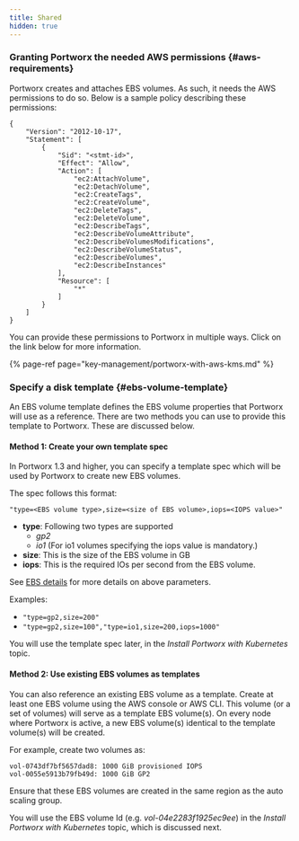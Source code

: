 ```yaml
---
title: Shared
hidden: true
---
```


### Granting Portworx the needed AWS permissions {#aws-requirements}

Portworx creates and attaches EBS volumes. As such, it needs the AWS permissions to do so. Below is a sample policy describing these permissions:

```text
{
    "Version": "2012-10-17",
    "Statement": [
        {
            "Sid": "<stmt-id>",
            "Effect": "Allow",
            "Action": [
                "ec2:AttachVolume",
                "ec2:DetachVolume",
                "ec2:CreateTags",
                "ec2:CreateVolume",
                "ec2:DeleteTags",
                "ec2:DeleteVolume",
                "ec2:DescribeTags",
                "ec2:DescribeVolumeAttribute",
                "ec2:DescribeVolumesModifications",
                "ec2:DescribeVolumeStatus",
                "ec2:DescribeVolumes",
                "ec2:DescribeInstances"
            ],
            "Resource": [
                "*"
            ]
        }
    ]
}
```

You can provide these permissions to Portworx in multiple ways. Click on the link below for more information.

{% page-ref page="key-management/portworx-with-aws-kms.md" %}

### Specify a disk template {#ebs-volume-template}

An EBS volume template defines the EBS volume properties that Portworx will use as a reference. There are two methods you can use to provide this template to Portworx. These are discussed below.

#### Method 1: Create your own template spec

In Portworx 1.3 and higher, you can specify a template spec which will be used by Portworx to create new EBS volumes.

The spec follows this format:

```text
"type=<EBS volume type>,size=<size of EBS volume>,iops=<IOPS value>"
```

* **type**: Following two types are supported
  * _gp2_
  * _io1_ \(For io1 volumes specifying the iops value is mandatory.\)
* **size**: This is the size of the EBS volume in GB
* **iops**: This is the required IOs per second from the EBS volume.

See [EBS details](https://aws.amazon.com/ebs/details/) for more details on above parameters.

Examples:

* `"type=gp2,size=200"`
* `"type=gp2,size=100","type=io1,size=200,iops=1000"`

You will use the template spec later, in the _Install Portworx with Kubernetes_ topic.

#### Method 2: Use existing EBS volumes as templates

You can also reference an existing EBS volume as a template. Create at least one EBS volume using the AWS console or AWS CLI. This volume \(or a set of volumes\) will serve as a template EBS volume\(s\). On every node where Portworx is active, a new EBS volume\(s\) identical to the template volume\(s\) will be created.

For example, create two volumes as:

```text
vol-0743df7bf5657dad8: 1000 GiB provisioned IOPS
vol-0055e5913b79fb49d: 1000 GiB GP2
```

Ensure that these EBS volumes are created in the same region as the auto scaling group.

You will use the EBS volume Id \(e.g. _vol-04e2283f1925ec9ee_\) in the _Install Portworx with Kubernetes_ topic, which is discussed next.
